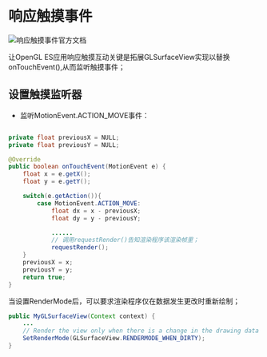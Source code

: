 # 响应触摸事件
![响应触摸事件官方文档](https://developer.android.com/training/graphics/opengl/touch?hl=zh-cn)

让OpenGL ES应用响应触摸互动关键是拓展GLSurfaceView实现以替换onTouchEvent(),从而监听触摸事件；

## 设置触摸监听器

- 监听MotionEvent.ACTION_MOVE事件：

```java

private float previousX = NULL;
private float previousY = NULL;

@Override
public boolean onTouchEvent(MotionEvent e) {
    float x = e.getX();
    float y = e.getY();

    switch(e.getAction()){
        case MotionEvent.ACTION_MOVE:
            float dx = x - previousX;
            float dy = y - previousY;

            ......
            // 调用requestRender()告知渲染程序该渲染帧里；
            requestRender();
    }
    previousX = x;
    previousY = y;
    return true;
}
```
当设置RenderMode后，可以要求渲染程序仅在数据发生更改时重新绘制；
```java
public MyGLSurfaceView(Context context) {
    ...
    // Render the view only when there is a change in the drawing data
    SetRenderMode(GLSurfaceView.RENDERMODE_WHEN_DIRTY);
}
```
